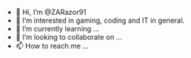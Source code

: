 - 👋 Hi, I’m @ZARazor91
- 👀 I’m interested in gaming, coding and IT in general.
- 🌱 I’m currently learning ...
- 💞️ I’m looking to collaborate on ...
- 📫 How to reach me ...

<!---
ZARazor91/ZARazor91 is a ✨ special ✨ repository because its `README.md` (this file) appears on your GitHub profile.
You can click the Preview link to take a look at your changes.
--->
